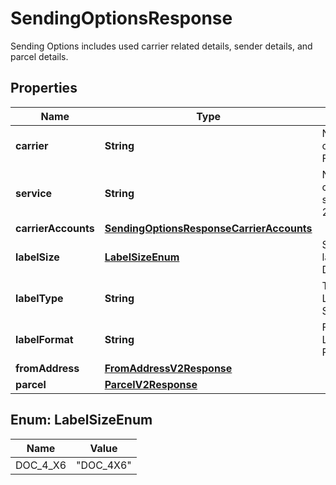 

# SendingOptionsResponse

Sending Options includes used carrier related details, sender details, and parcel details.

## Properties

| Name | Type | Description | Notes |
|------------ | ------------- | ------------- | -------------|
|**carrier** | **String** | Name of the carrier. E.g., FedEx. |  [optional] |
|**service** | **String** | Name of the carrier-based service. E.g., 2DA. |  [optional] |
|**carrierAccounts** | [**SendingOptionsResponseCarrierAccounts**](SendingOptionsResponseCarrierAccounts.md) |  |  [optional] |
|**labelSize** | [**LabelSizeEnum**](#LabelSizeEnum) | Size of the label, e.g., DOC_4X6. |  [optional] |
|**labelType** | **String** | Type of the Label, e.g., Shipping_Label. |  [optional] |
|**labelFormat** | **String** | Format of the Label, e.g., PDF. |  [optional] |
|**fromAddress** | [**FromAddressV2Response**](FromAddressV2Response.md) |  |  [optional] |
|**parcel** | [**ParcelV2Response**](ParcelV2Response.md) |  |  [optional] |



## Enum: LabelSizeEnum

| Name | Value |
|---- | -----|
| DOC_4_X6 | &quot;DOC_4X6&quot; |



